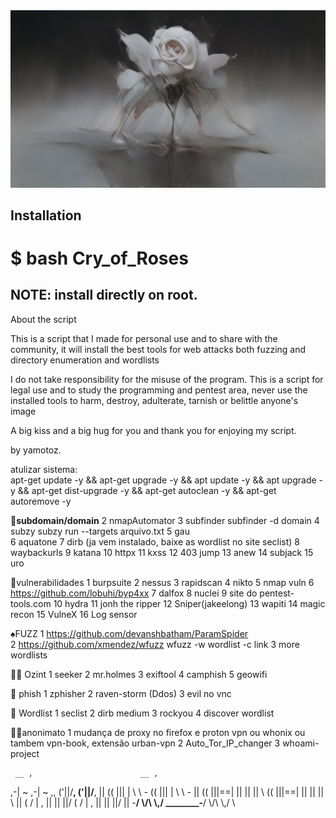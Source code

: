 


<img src="rose cry.jpg">

## Installation
$ bash Cry_of_Roses
===============================


## NOTE: install directly on root.

About the script

This is a script that I made for personal use and to share with the community, it will install the best tools for
web attacks both fuzzing and directory enumeration and wordlists

I do not take responsibility for the misuse of the program. This is a script for legal use and to study the programming and pentest area, never use the installed tools to harm, destroy, adulterate, tarnish or belittle anyone's image

A big kiss and a big hug for you and thank you for enjoying my script.


by yamotoz.


atulizar sistema:   
apt-get update -y && apt-get upgrade -y && apt update -y && apt upgrade -y && apt-get dist-upgrade -y && apt-get autoclean -y && apt-get autoremove -y



**👺subdomain/domain** 
2  nmapAutomator
3  subfinder      subfinder -d domain
4  subzy                    subzy run --targets arquivo.txt
5  gau     
6  aquatone
7  dirb (ja vem instalado, baixe as wordlist no site seclist)
8  waybackurls
9  katana
10 httpx
11 kxss 
12 403 jump
13 anew 
14 subjack
15 uro 



👾vulnerabilidades
1  burpsuite
2  nessus
3  rapidscan
4  nikto
5  nmap vuln
6  https://github.com/lobuhi/byp4xx
7  dalfox
8  nuclei
9 site do pentest-tools.com
10 hydra
11 jonh the ripper
12 Sniper(jakeelong)
13 wapiti
14 magic recon
15 VulneX
16 Log sensor


♠️FUZZ
1  https://github.com/devanshbatham/ParamSpider     
2  https://github.com/xmendez/wfuzz           wfuzz -w wordlist -c link
3  more wordlists

👩‍💻 Ozint
1 seeker
2 mr.holmes
3 exiftool
4 camphish
5 geowifi

🎨 phish
1 zphisher
2 raven-storm (Ddos)
3 evil no vnc


📖 Wordlist
1 seclist
2 dirb medium
3 rockyou 
4 discover wordlist


🕵️‍♂️anonimato
1  mudança de proxy no firefox e proton vpn ou whonix ou tambem vpn-book, extensão urban-vpn
2  Auto_Tor_IP_changer
3  whoami-project


     __ ,                        __ ,                 
  ,-| ~                       ,-| ~               ,, 
 ('||/__,                    ('||/__,             || 
(( |||  | \\ \\  _-_        (( |||  | \\ \\  _-_  || 
(( |||==| || || || \\       (( |||==| || || || \\ || 
 ( / |  , || || ||/          ( / |  , || || ||/   || 
  -____/  \\/\\ \\,/ ________-____/  \\/\\ \\,/  \\ 
                                                     
                                                     
                                                       